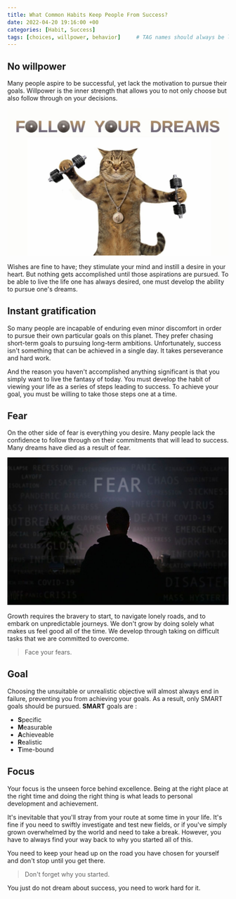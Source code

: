 ```yaml
---
title: What Common Habits Keep People From Success?
date: 2022-04-20 19:16:00 +00
categories: [Habit, Success]
tags: [choices, willpower, behavior]     # TAG names should always be lowercase
---
```


## No willpower

Many people aspire to be successful, yet lack the motivation to pursue their goals. Willpower is the inner strength that allows you to not only choose but also follow through on your decisions.

![willpower](/assets/img/willpower.jpg)

Wishes are fine to have; they stimulate your mind and instill a desire in your heart. But nothing gets accomplished until those aspirations are pursued. To be able to live the life one has always desired, one must develop the ability to pursue one's dreams.

## Instant gratification

So many people are incapable of enduring even minor discomfort in order to pursue their own particular goals on this planet. They prefer chasing short-term goals to pursuing long-term ambitions. Unfortunately, success isn't something that can be achieved in a single day. It takes perseverance and hard work.

And the reason you haven't accomplished anything significant is that you simply want to live the fantasy of today. You must develop the habit of viewing your life as a series of steps leading to success. To achieve your goal, you must be willing to take those steps one at a time.

## Fear

On the other side of fear is everything you desire. Many people lack the confidence to follow through on their commitments that will lead to success. Many dreams have died as a result of fear.

![fear](/assets/img/fear-try.jpg)

Growth requires the bravery to start, to navigate lonely roads, and to embark on unpredictable journeys. We don't grow by doing solely what makes us feel good all of the time. We develop through taking on difficult tasks that we are committed to overcome.

> Face your fears.

## Goal

Choosing the unsuitable or unrealistic objective will almost always end in failure, preventing you from achieving your goals. As a result, only SMART goals should be pursued. **SMART** goals are :

- **S**pecific
- **M**easurable
- **A**chieveable
- **R**ealistic
- **T**ime-bound 

## Focus

Your focus is the unseen force behind excellence. Being at the right place at the right time and doing the right thing is what leads to personal development and achievement.

It's inevitable that you'll stray from your route at some time in your life. It's fine if you need to swiftly investigate and test new fields, or if you've simply grown overwhelmed by the world and need to take a break. However, you have to always find your way back to why you started all of this.

You need to keep your head up on the road you have chosen for yourself and don't stop until you get there.

> Don't forget why you started.

You just do not dream about success, you need to work hard for it.

